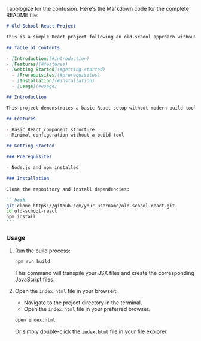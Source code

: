 I apologize for the confusion. Here's the Markdown code for the complete README file:

````markdown
# Old School React Project

This is a simple React project following an old-school approach without using modern build tools like Webpack.

## Table of Contents

- [Introduction](#introduction)
- [Features](#features)
- [Getting Started](#getting-started)
  - [Prerequisites](#prerequisites)
  - [Installation](#installation)
  - [Usage](#usage)

## Introduction

This project demonstrates a basic React setup without modern build tools, using a simple HTML file with script tags.

## Features

- Basic React component structure
- Minimal configuration without a build tool

## Getting Started

### Prerequisites

- Node.js and npm installed

### Installation

Clone the repository and install dependencies:

```bash
git clone https://github.com/your-username/old-school-react.git
cd old-school-react
npm install
```
````

### Usage

1. Run the build process:

   ```bash
   npm run build
   ```

   This command will transpile your JSX files and create the corresponding JavaScript files.

2. Open the `index.html` file in your browser:

   - Navigate to the project directory in the terminal.
   - Open the `index.html` file in your preferred browser.

   ```bash
   open index.html
   ```

   Or simply double-click the `index.html` file in your file explorer.



